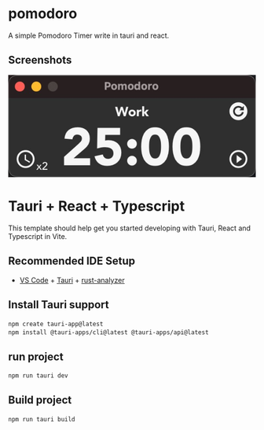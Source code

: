 # pomodoro
A simple Pomodoro Timer write in tauri and react.

## Screenshots

![screenshot](./screenshots/screenshot.jpg)

# Tauri + React + Typescript

This template should help get you started developing with Tauri, React and Typescript in Vite.

## Recommended IDE Setup

- [VS Code](https://code.visualstudio.com/) + [Tauri](https://marketplace.visualstudio.com/items?itemName=tauri-apps.tauri-vscode) + [rust-analyzer](https://marketplace.visualstudio.com/items?itemName=rust-lang.rust-analyzer)


## Install Tauri support

```bash
npm create tauri-app@latest
npm install @tauri-apps/cli@latest @tauri-apps/api@latest
```

## run project

```bash
npm run tauri dev
```

## Build project

```bash
npm run tauri build
`````
